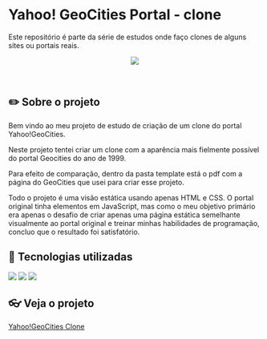 # Yahoo! GeoCities Portal - clone
Este repositório é parte da série de estudos onde faço clones de alguns sites ou portais reais.

<p align="center">
<img loading="lazy" src="http://img.shields.io/static/v1?label=STATUS&message=FINALIZADO&color=GREEN&style=for-the-badge"/>
</p><br>

## :pencil2: Sobre o projeto

Bem vindo ao meu projeto de estudo de criação de um clone do portal Yahoo!GeoCities.

Neste projeto tentei criar um clone com a aparência mais fielmente possível do portal Geocities do ano de 1999.

Para efeito de comparação, dentro da pasta  template está o pdf com a página do GeoCities que usei para criar esse projeto.

Todo o projeto é uma visão estática usando apenas HTML e CSS. O portal original tinha elementos em JavaScript, mas como o meu objetivo primário era apenas o desafio de criar apenas uma página estática semelhante visualmente ao portal original e treinar minhas habilidades de programação, concluo que o resultado foi satisfatório.

## :bookmark_tabs: Tecnologias utilizadas
<img loading="lazy" src="https://img.shields.io/badge/VSCode-0078D4?style=for-the-badge&logo=visual%20studio%20code&logoColor=white"/> <img loading="lazy" src="https://img.shields.io/badge/HTML5-E34F26?style=for-the-badge&logo=html5&logoColor=white"/> <img src="https://img.shields.io/badge/CSS3-1572B6?style=for-the-badge&logo=css3&logoColor=white"/>

## :eyeglasses: Veja o projeto
<a href="https://klaudiosilva.github.io/geocities-portal-clone/">Yahoo!GeoCities Clone</a>